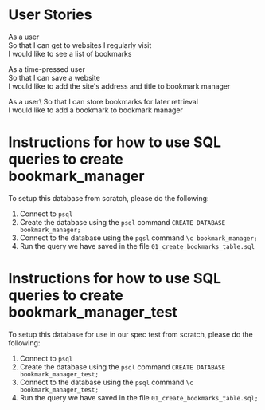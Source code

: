 # User Stories 
As a user\
So that I can get to websites I regularly visit\
I would like to see a list of bookmarks

As a time-pressed user\
So that I can save a website\
I would like to add the site's address and title to bookmark manager

As a user\ 
So that I can store bookmarks for later retrieval\
I would like to add a bookmark to bookmark manager



# Instructions for how to use SQL queries to create bookmark_manager
To setup this database from scratch, please do the following:
1. Connect to `psql`
2. Create the database using the `psql` command `CREATE DATABASE bookmark_manager;`
3. Connect to the database using the `pqsl` command `\c bookmark_manager;`
4. Run the query we have saved in the file `01_create_bookmarks_table.sql`

# Instructions for how to use SQL queries to create bookmark_manager_test
To setup this database for use in our spec test from scratch, please do the following:
1. Connect to `psql`
2. Create the database using the `psql` command `CREATE DATABASE bookmark_manager_test;`
3. Connect to the database using the `psql` command `\c bookmark_manager_test;`
4. Run the query we have saved in the file `01_create_bookmarks_table.sql;`